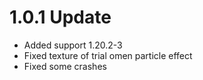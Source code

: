 # 1.0.1 Update
- Added support 1.20.2-3
- Fixed texture of trial omen particle effect
- Fixed some crashes